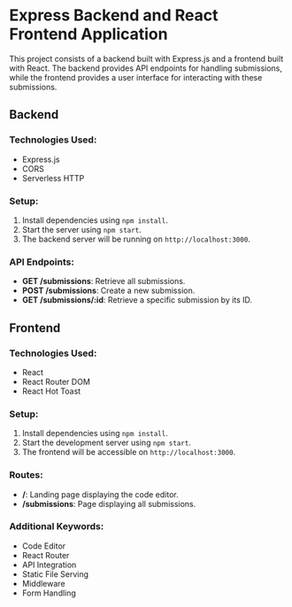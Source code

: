 # Express Backend and React Frontend Application

This project consists of a backend built with Express.js and a frontend built with React. The backend provides API endpoints for handling submissions, while the frontend provides a user interface for interacting with these submissions.

## Backend

### Technologies Used:
- Express.js
- CORS
- Serverless HTTP

### Setup:
1. Install dependencies using `npm install`.
2. Start the server using `npm start`.
3. The backend server will be running on `http://localhost:3000`.

### API Endpoints:
- **GET /submissions**: Retrieve all submissions.
- **POST /submissions**: Create a new submission.
- **GET /submissions/:id**: Retrieve a specific submission by its ID.

## Frontend

### Technologies Used:
- React
- React Router DOM
- React Hot Toast

### Setup:
1. Install dependencies using `npm install`.
2. Start the development server using `npm start`.
3. The frontend will be accessible on `http://localhost:3000`.

### Routes:
- **/**: Landing page displaying the code editor.
- **/submissions**: Page displaying all submissions.

### Additional Keywords:
- Code Editor
- React Router
- API Integration
- Static File Serving
- Middleware
- Form Handling
